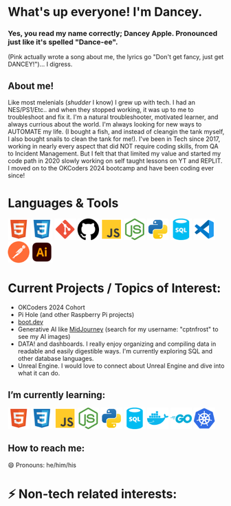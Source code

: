 # What's up everyone! I'm Dancey.
### Yes, you read my name correctly; Dancey Apple. Pronounced just like it's spelled "Dance-ee". 
(Pink actually wrote a song about me, the lyrics go "Don't get fancy, just get DANCEY!")... I digress. 

## About me!
Like most melenials (*shudder* I know) I grew up with tech. I had an NES/PS1/Etc.. and when they stopped working, it was up to me to troubleshoot and fix it. I'm a natural troubleshooter, motivated learner, and always currious about the world. I'm always looking for new ways to AUTOMATE my life. (I bought a fish, and instead of cleangin the tank myself, I also bought snails to clean the tank for me!).
I've been in Tech since 2017, working in nearly every aspect that did NOT require coding skills, from QA to Incident Management. But I felt that that limited my value and started my code path in 2020 slowly working on self taught lessons on YT and REPLIT. I moved on to the OKCoders 2024 bootcamp and have been coding ever since!

# Languages & Tools
<div>
  <img src="icons/html-svgrepo-com.svg" alt="html5" width=50 height=50>
  <img src="icons/css-svgrepo-com.svg" alt="CSS3" width=50 height=50>
  <img src="icons/git-svgrepo-com.svg" alt="git" width=50 height=50>
  <img src="icons/github-142-svgrepo-com.svg" alt="github" width=50 height=50>
  <img src="icons/js-svgrepo-com.svg" alt="javascript" width=50 height=50>
  <img src="icons/nodejs-icon-svgrepo-com.svg" alt="nodejs" width=50 height=50>
  <img src="icons/python-svgrepo-com.svg" alt="python" width=50 height=50>
  <img src="icons/sql-database-generic-svgrepo-com.svg" alt="sql" width=50 height=50>
  <img src="icons/vscode-svgrepo-com.svg" alt="vscode" width=50 height=50>
  <img src="icons/postman-icon-svgrepo-com.svg" alt="postman" width=50 height=50>
  <img src="icons/adobe-illustrator-svgrepo-com.svg" alt="illustrator" width=50 height=50>
</div>

# Current Projects / Topics of Interest:
- OKCoders 2024 Cohort
- Pi Hole (and other Raspberry Pi projects)
- <a href="https://boot.dev:">boot.dev</a>
- Generative AI like <a href="https://www.midjourney.com/explore">MidJourney<a> (search for my username: "cptnfrost" to see my AI images)
- DATA! and dashboards. I really enjoy organizing and compiling data in readable and easily digestible ways. I'm currently exploring SQL and other database languages.
- Unreal Engine. I would love to connect about Unreal Engine and dive into what it can do. 


## I’m currently learning:
<div>
  <img src="icons/html-svgrepo-com.svg" alt="html5" width=50 height=50>
  <img src="icons/css-svgrepo-com.svg" alt="CSS3" width=50 height=50>
  <img src="icons/js-svgrepo-com.svg" alt="javascript" width=50 height=50>
  <img src="icons/nodejs-icon-svgrepo-com.svg" alt="nodejs" width=50 height=50>
  <img src="icons/python-svgrepo-com.svg" alt="python" width=50 height=50>
  <img src="icons/sql-database-generic-svgrepo-com.svg" alt="sql" width=50 height=50>
  <img src="icons/docker-svgrepo-com.svg" alt="sql" width=50 height=50>
  <img src="icons/go-svgrepo-com.svg" alt="sql" width=50 height=50>
  <img src="icons/kubernetes-svgrepo-com.svg" alt="sql" width=50 height=50>
</div>

## How to reach me:

  😄 Pronouns: he/him/his
# ⚡ Non-tech related interests:

